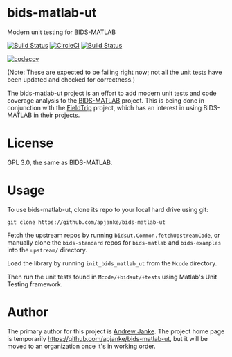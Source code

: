 # bids-matlab-ut

Modern unit testing for BIDS-MATLAB

[![Build Status](https://travis-ci.org/apjanke/bids-matlab-ut.svg?branch=master)](https://travis-ci.org/apjanke/bids-matlab-ut)  [![CircleCI](https://circleci.com/gh/apjanke/bids-matlab-ut.svg?style=svg)](https://circleci.com/gh/apjanke/bids-matlab-ut)  [![Build Status](https://dev.azure.com/apjanke/bids-matlab-ut/_apis/build/status/apjanke.bids-matlab-ut?branchName=master)](https://dev.azure.com/apjanke/bids-matlab-ut/_build/latest?definitionId=1&branchName=master)

[![codecov](https://codecov.io/gh/apjanke/bids-matlab-ut/branch/master/graph/badge.svg)](https://codecov.io/gh/apjanke/bids-matlab-ut)

(Note: These are expected to be failing right now; not all the unit tests have been updated and checked for correctness.)

The bids-matlab-ut project is an effort to add modern unit tests and code coverage analysis to the [BIDS-MATLAB](https://github.com/bids-standard/bids-matlab) project. This is being done in conjunction with the [FieldTrip](http://www.fieldtriptoolbox.org/) project, which has an interest in using BIDS-MATLAB in their projects.

# License

GPL 3.0, the same as BIDS-MATLAB.

# Usage

To use bids-matlab-ut, clone its repo to your local hard drive using git:

```
git clone https://github.com/apjanke/bids-matlab-ut
```

Fetch the upstream repos by running `bidsut.Common.fetchUpstreamCode`, or manually clone the `bids-standard` repos for `bids-matlab` and `bids-examples` into the `upstream/` directory.

Load the library by running `init_bids_matlab_ut` from the `Mcode` directory.

Then run the unit tests found in `Mcode/+bidsut/+tests` using Matlab's Unit Testing framework.

# Author

The primary author for this project is [Andrew Janke](https://apjanke.net). The project home page is temporarily https://github.com/apjanke/bids-matlab-ut, but it will be moved to an organization once it's in working order.
